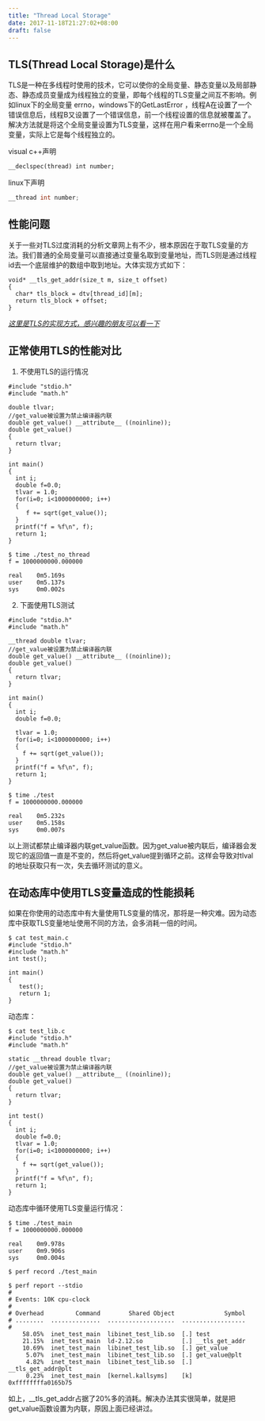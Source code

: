 ```yaml
---
title: "Thread Local Storage"
date: 2017-11-18T21:27:02+08:00
draft: false
---
```


## TLS(Thread Local Storage)是什么
TLS是一种在多线程时使用的技术，它可以使你的全局变量、静态变量以及局部静态、静态成员变量成为线程独立的变量，即每个线程的TLS变量之间互不影响。例如linux下的全局变量 errno，windows下的GetLastError ，线程A在设置了一个错误信息后，线程B又设置了一个错误信息，前一个线程设置的信息就被覆盖了。解决方法就是将这个全局变量设置为TLS变量，这样在用户看来errno是一个全局变量，实际上它是每个线程独立的。

visual c++声明
```c++
__declspec(thread) int number;
```
linux下声明
```c++
__thread int number;
```
## 性能问题
关于一些对TLS过度消耗的分析文章网上有不少，根本原因在于取TLS变量的方法。我们普通的全局变量可以直接通过变量名取到变量地址，而TLS则是通过线程id去一个底层维护的数组中取到地址。大体实现方式如下：
```
void* __tls_get_addr(size_t m, size_t offset)
{
  char* tls_block = dtv[thread_id][m];
  return tls_block + offset;
}
```
*[这里是TLS的实现方式，感兴趣的朋友可以看一下](https://www.akkadia.org/drepper/tls.pdf)*

## 正常使用TLS的性能对比

1. 不使用TLS的运行情况
```
#include "stdio.h"
#include "math.h"

double tlvar;
//get_value被设置为禁止编译器内联
double get_value() __attribute__ ((noinline));
double get_value()
{
  return tlvar;
}

int main()
{
  int i;
  double f=0.0;
  tlvar = 1.0;
  for(i=0; i<1000000000; i++)
  {
     f += sqrt(get_value());
  }
  printf("f = %f\n", f);
  return 1;
}
```

```
$ time ./test_no_thread
f = 1000000000.000000

real    0m5.169s
user    0m5.137s
sys     0m0.002s
```
2. 下面使用TLS测试
```
#include "stdio.h"
#include "math.h"

__thread double tlvar;
//get_value被设置为禁止编译器内联
double get_value() __attribute__ ((noinline));
double get_value()
{
  return tlvar;
}

int main()
{
  int i;
  double f=0.0;

  tlvar = 1.0;
  for(i=0; i<1000000000; i++)
  {
    f += sqrt(get_value());
  }
  printf("f = %f\n", f);
  return 1;
}
```

```
$ time ./test
f = 1000000000.000000

real    0m5.232s
user    0m5.158s
sys     0m0.007s
```

以上测试都禁止编译器内联get_value函数。因为get_value被内联后，编译器会发现它的返回值一直是不变的，然后将get_value提到循环之前。这样会导致对tlval的地址获取只有一次，失去循环测试的意义。

## 在动态库中使用TLS变量造成的性能损耗
如果在你使用的动态库中有大量使用TLS变量的情况，那将是一种灾难。因为动态库中获取TLS变量地址使用不同的方法，会多消耗一倍的时间。
```
$ cat test_main.c
#include "stdio.h"
#include "math.h"
int test();

int main()
{
   test();
   return 1;
}
```
动态库：
```
$ cat test_lib.c
#include "stdio.h"
#include "math.h"

static __thread double tlvar;
//get_value被设置为禁止编译器内联
double get_value() __attribute__ ((noinline));
double get_value()
{
  return tlvar;
}

int test()
{
  int i;
  double f=0.0;
  tlvar = 1.0;
  for(i=0; i<1000000000; i++)
  {
    f += sqrt(get_value());
  }
  printf("f = %f\n", f);
  return 1;
}
```
动态库中循环使用TLS变量运行情况：
```
$ time ./test_main
f = 1000000000.000000

real    0m9.978s
user    0m9.906s
sys     0m0.004s
```
```
$ perf record ./test_main
```
```
$ perf report --stdio
#
# Events: 10K cpu-clock
#
# Overhead         Command        Shared Object              Symbol
# ........  ..............  ...................  ..................
#
    58.05%  inet_test_main  libinet_test_lib.so  [.] test
    21.15%  inet_test_main  ld-2.12.so           [.] __tls_get_addr
    10.69%  inet_test_main  libinet_test_lib.so  [.] get_value
     5.07%  inet_test_main  libinet_test_lib.so  [.] get_value@plt
     4.82%  inet_test_main  libinet_test_lib.so  [.] __tls_get_addr@plt
     0.23%  inet_test_main  [kernel.kallsyms]    [k] 0xffffffffa0165b75
```
如上，__tls_get_addr占据了20%多的消耗。解决办法其实很简单，就是把get_value函数设置为内联，原因上面已经讲过。